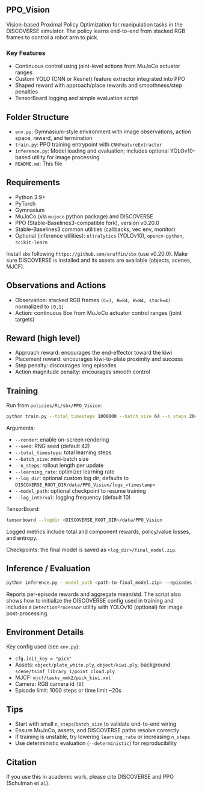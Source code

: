 ## PPO_Vision

Vision-based Proximal Policy Optimization for manipulation tasks in the DISCOVERSE simulator. The policy learns end-to-end from stacked RGB frames to control a robot arm to pick.

### Key Features

- Continuous control using joint-level actions from MuJoCo actuator ranges
- Custom YOLO (CNN or Resnet) feature extractor integrated into PPO
- Shaped reward with approach/place rewards and smoothness/step penalties
- TensorBoard logging and simple evaluation script

## Folder Structure
- `env.py`: Gymnasium-style environment with image observations, action space, reward, and termination
- `train.py`: PPO training entrypoint with `CNNFeatureExtractor`
- `inference.py`: Model loading and evaluation; includes optional YOLOv10-based utility for image processing
- `README.md`: This file

## Requirements
- Python 3.9+
- PyTorch
- Gymnasium
- MuJoCo (via `mujoco` python package) and DISCOVERSE
- PPO (Stable-Baselines3-compatible fork), version v0.20.0
- Stable-Baselines3 common utilities (callbacks, vec env, monitor)
- Optional (inference utilities): `ultralytics` (YOLOv10), `opencv-python`, `scikit-learn`

Install `sbx` following `https://github.com/araffin/sbx` (use v0.20.0). Make sure DISCOVERSE is installed and its assets are available (objects, scenes, MJCF).

## Observations and Actions
- Observation: stacked RGB frames `(C=3, H=84, W=84, stack=4)` normalized to `[0,1]`
- Action: continuous Box from MuJoCo actuator control ranges (joint targets)

## Reward (high level)
- Approach reward: encourages the end-effector toward the kiwi
- Placement reward: encourages kiwi-to-plate proximity and success
- Step penalty: discourages long episodes
- Action magnitude penalty: encourages smooth control


## Training
Run from `policies/RL/sbx/PPO_Vision`:

```bash
python train.py --total_timesteps 1000000 --batch_size 64 --n_steps 2048 --learning_rate 3e-4 --seed 42 --render
```

Arguments:
- `--render`: enable on-screen rendering
- `--seed`: RNG seed (default 42)
- `--total_timesteps`: total learning steps
- `--batch_size`: mini-batch size
- `--n_steps`: rollout length per update
- `--learning_rate`: optimizer learning rate
- `--log_dir`: optional custom log dir; defaults to `DISCOVERSE_ROOT_DIR/data/PPO_Vision/logs_<timestamp>`
- `--model_path`: optional checkpoint to resume training
- `--log_interval`: logging frequency (default 10)

TensorBoard:

```bash
tensorboard --logdir <DISCOVERSE_ROOT_DIR>/data/PPO_Vision
```

Logged metrics include total and component rewards, policy/value losses, and entropy.

Checkpoints: the final model is saved as `<log_dir>/final_model.zip`.

## Inference / Evaluation

```bash
python inference.py --model_path <path-to-final_model.zip> --episodes 10 --deterministic --render
```

Reports per-episode rewards and aggregate mean/std. The script also shows how to initialize the DISCOVERSE config used in training and includes a `DetectionProcessor` utility with YOLOv10 (optional) for image post-processing.

## Environment Details
Key config used (see `env.py`):
- `cfg.init_key = "pick"`
- Assets: `object/plate_white.ply`, `object/kiwi.ply`, background `scene/tsimf_library_1/point_cloud.ply`
- MJCF: `mjcf/tasks_mmk2/pick_kiwi.xml`
- Camera: RGB camera id `[0]`
- Episode limit: 1000 steps or time limit ~20s


## Tips
- Start with small `n_steps`/`batch_size` to validate end-to-end wiring
- Ensure MuJoCo, assets, and DISCOVERSE paths resolve correctly
- If training is unstable, try lowering `learning_rate` or increasing `n_steps`
- Use deterministic evaluation (`--deterministic`) for reproducibility

## Citation
If you use this in academic work, please cite DISCOVERSE and PPO (Schulman et al.).
